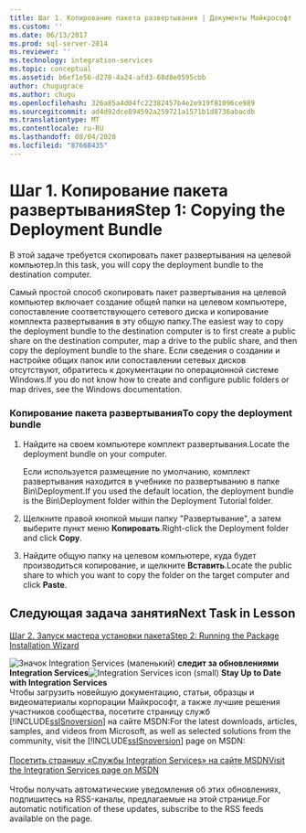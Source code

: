 ```yaml
---
title: Шаг 1. Копирование пакета развертывания | Документы Майкрософт
ms.custom: ''
ms.date: 06/13/2017
ms.prod: sql-server-2014
ms.reviewer: ''
ms.technology: integration-services
ms.topic: conceptual
ms.assetid: b6ef1e56-d278-4a24-afd3-68d8e0595cbb
author: chugugrace
ms.author: chugu
ms.openlocfilehash: 326a85a4d04fc22382457b4e2e919f81096ce989
ms.sourcegitcommit: ad4d92dce894592a259721a1571b1d8736abacdb
ms.translationtype: MT
ms.contentlocale: ru-RU
ms.lasthandoff: 08/04/2020
ms.locfileid: "87668435"
---
```

# <a name="step-1-copying-the-deployment-bundle"></a><span data-ttu-id="828e6-102">Шаг 1. Копирование пакета развертывания</span><span class="sxs-lookup"><span data-stu-id="828e6-102">Step 1: Copying the Deployment Bundle</span></span>
  <span data-ttu-id="828e6-103">В этой задаче требуется скопировать пакет развертывания на целевой компьютер.</span><span class="sxs-lookup"><span data-stu-id="828e6-103">In this task, you will copy the deployment bundle to the destination computer.</span></span>  
  
 <span data-ttu-id="828e6-104">Самый простой способ скопировать пакет развертывания на целевой компьютер включает создание общей папки на целевом компьютере, сопоставление соответствующего сетевого диска и копирование комплекта развертывания в эту общую папку.</span><span class="sxs-lookup"><span data-stu-id="828e6-104">The easiest way to copy the deployment bundle to the destination computer is to first create a public share on the destination computer, map a drive to the public share, and then copy the deployment bundle to the share.</span></span> <span data-ttu-id="828e6-105">Если сведения о создании и настройке общих папок или сопоставлении сетевых дисков отсутствуют, обратитесь к документации по операционной системе Windows.</span><span class="sxs-lookup"><span data-stu-id="828e6-105">If you do not know how to create and configure public folders or map drives, see the Windows documentation.</span></span>  
  
### <a name="to-copy-the-deployment-bundle"></a><span data-ttu-id="828e6-106">Копирование пакета развертывания</span><span class="sxs-lookup"><span data-stu-id="828e6-106">To copy the deployment bundle</span></span>  
  
1.  <span data-ttu-id="828e6-107">Найдите на своем компьютере комплект развертывания.</span><span class="sxs-lookup"><span data-stu-id="828e6-107">Locate the deployment bundle on your computer.</span></span>  
  
     <span data-ttu-id="828e6-108">Если используется размещение по умолчанию, комплект развертывания находится в учебнике по развертыванию в папке Bin\Deployment.</span><span class="sxs-lookup"><span data-stu-id="828e6-108">If you used the default location, the deployment bundle is the Bin\Deployment folder within the Deployment Tutorial folder.</span></span>  
  
2.  <span data-ttu-id="828e6-109">Щелкните правой кнопкой мыши папку "Развертывание", а затем выберите пункт меню **Копировать**.</span><span class="sxs-lookup"><span data-stu-id="828e6-109">Right-click the Deployment folder and click **Copy**.</span></span>  
  
3.  <span data-ttu-id="828e6-110">Найдите общую папку на целевом компьютере, куда будет производиться копирование, и щелкните **Вставить**.</span><span class="sxs-lookup"><span data-stu-id="828e6-110">Locate the public share to which you want to copy the folder on the target computer and click **Paste**.</span></span>  
  
## <a name="next-task-in-lesson"></a><span data-ttu-id="828e6-111">Следующая задача занятия</span><span class="sxs-lookup"><span data-stu-id="828e6-111">Next Task in Lesson</span></span>  
 [<span data-ttu-id="828e6-112">Шаг 2. Запуск мастера установки пакета</span><span class="sxs-lookup"><span data-stu-id="828e6-112">Step 2: Running the Package Installation Wizard</span></span>](../integration-services/lesson-3-2-running-the-package-installation-wizard.md)  
  
<span data-ttu-id="828e6-113">![Значок Integration Services (маленький)](media/dts-16.gif "Значок служб Integration Services (маленький)")  **следит за обновлениями Integration Services**</span><span class="sxs-lookup"><span data-stu-id="828e6-113">![Integration Services icon (small)](media/dts-16.gif "Integration Services icon (small)")  **Stay Up to Date with Integration Services**</span></span><br /> <span data-ttu-id="828e6-114">Чтобы загрузить новейшую документацию, статьи, образцы и видеоматериалы корпорации Майкрософт, а также лучшие решения участников сообщества, посетите страницу служб [!INCLUDE[ssISnoversion](../includes/ssisnoversion-md.md)] на сайте MSDN:</span><span class="sxs-lookup"><span data-stu-id="828e6-114">For the latest downloads, articles, samples, and videos from Microsoft, as well as selected solutions from the community, visit the [!INCLUDE[ssISnoversion](../includes/ssisnoversion-md.md)] page on MSDN:</span></span><br /><br /> [<span data-ttu-id="828e6-115">Посетить страницу «Службы Integration Services» на сайте MSDN</span><span class="sxs-lookup"><span data-stu-id="828e6-115">Visit the Integration Services page on MSDN</span></span>](https://go.microsoft.com/fwlink/?LinkId=136655)<br /><br /> <span data-ttu-id="828e6-116">Чтобы получать автоматические уведомления об этих обновлениях, подпишитесь на RSS-каналы, предлагаемые на этой странице.</span><span class="sxs-lookup"><span data-stu-id="828e6-116">For automatic notification of these updates, subscribe to the RSS feeds available on the page.</span></span>  
  
  
